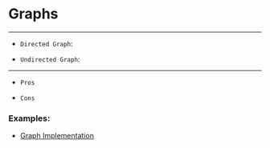 # Graphs

---

- `Directed Graph`:  


- `Undirected Graph`:  

---
- `Pros`


- `Cons`
    


### Examples: 
- [Graph Implementation](./HandsOn/ex1.js)

